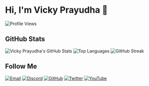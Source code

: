 # Hi, I'm Vicky Prayudha 👋

![Profile Views](https://komarev.com/ghpvc/?username=VDpraja&color=blue)

## GitHub Stats
![Vicky Prayudha's GitHub Stats](https://github-readme-stats.vercel.app/api?username=VDpraja&show_icons=true&theme=dark)
![Top Languages](https://github-readme-stats.vercel.app/api/top-langs/?username=VDpraja&layout=compact&theme=dark)
![GitHub Streak](https://github-readme-streak-stats.herokuapp.com/?user=VDpraja&theme=dark)

## Follow Me
[![Email](https://img.shields.io/badge/Email-D14836?style=flat&logo=gmail&logoColor=white)](mailto:vickyprayudhaa@gmail.com)
[![Discord](https://img.shields.io/badge/Discord-7289DA?style=flat&logo=discord&logoColor=white)](https://discord.gg/8nkn2VY)
[![GitHub](https://img.shields.io/badge/GitHub-181717?style=flat&logo=github&logoColor=white)](https://github.com/VDpraja)
[![Twitter](https://img.shields.io/badge/Twitter-1DA1F2?style=flat&logo=twitter&logoColor=white)](https://twitter.com/VALind)
[![YouTube](https://img.shields.io/badge/YouTube-FF0000?style=flat&logo=youtube&logoColor=white)](https://www.youtube.com/@vickyprayudha_)

